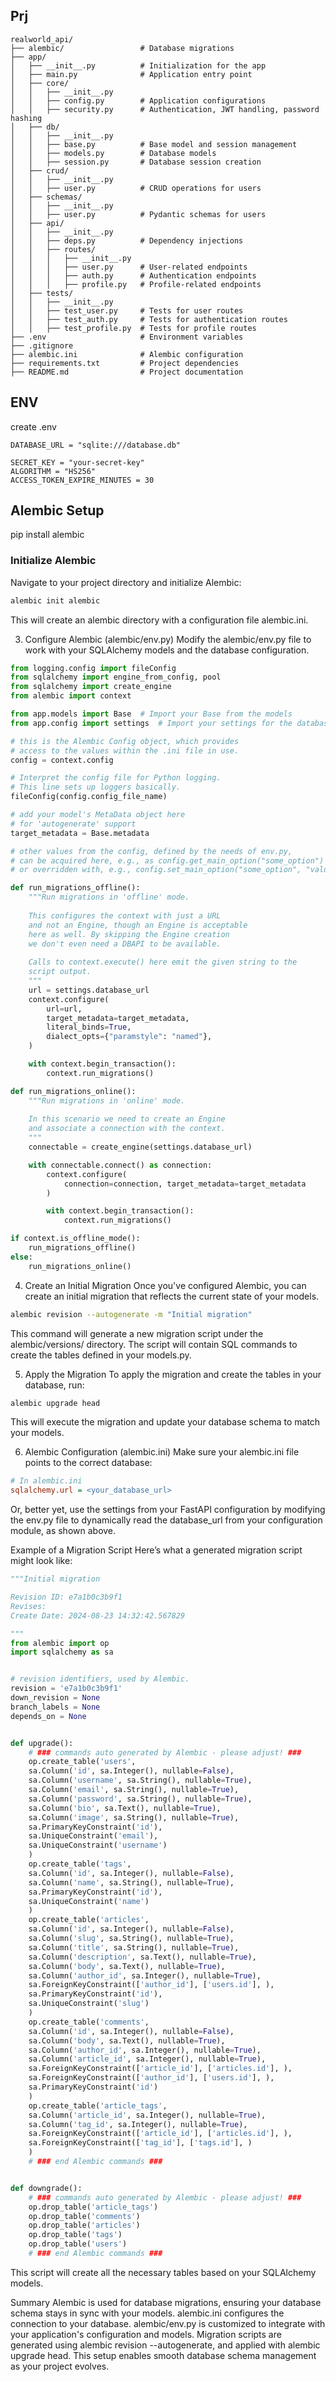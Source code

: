 ## Prj
```
realworld_api/
├── alembic/                 # Database migrations
├── app/
│   ├── __init__.py          # Initialization for the app
│   ├── main.py              # Application entry point
│   ├── core/
│   │   ├── __init__.py
│   │   ├── config.py        # Application configurations
│   │   ├── security.py      # Authentication, JWT handling, password hashing
│   ├── db/
│   │   ├── __init__.py
│   │   ├── base.py          # Base model and session management
│   │   ├── models.py        # Database models
│   │   ├── session.py       # Database session creation
│   ├── crud/
│   │   ├── __init__.py
│   │   ├── user.py          # CRUD operations for users
│   ├── schemas/
│   │   ├── __init__.py
│   │   ├── user.py          # Pydantic schemas for users
│   ├── api/
│   │   ├── __init__.py
│   │   ├── deps.py          # Dependency injections
│   │   ├── routes/
│   │   │   ├── __init__.py
│   │   │   ├── user.py      # User-related endpoints
│   │   │   ├── auth.py      # Authentication endpoints
│   │   │   ├── profile.py   # Profile-related endpoints
│   ├── tests/
│   │   ├── __init__.py
│   │   ├── test_user.py     # Tests for user routes
│   │   ├── test_auth.py     # Tests for authentication routes
│   │   ├── test_profile.py  # Tests for profile routes
├── .env                     # Environment variables
├── .gitignore
├── alembic.ini              # Alembic configuration
├── requirements.txt         # Project dependencies
├── README.md                # Project documentation
```

## ENV
create .env
```
DATABASE_URL = "sqlite:///database.db"

SECRET_KEY = "your-secret-key"
ALGORITHM = "HS256"
ACCESS_TOKEN_EXPIRE_MINUTES = 30
```

## Alembic Setup
pip install alembic

### Initialize Alembic
Navigate to your project directory and initialize Alembic:

```bash
alembic init alembic
```
This will create an alembic directory with a configuration file alembic.ini.

3. Configure Alembic (alembic/env.py)
Modify the alembic/env.py file to work with your SQLAlchemy models and the database configuration.

```python
from logging.config import fileConfig
from sqlalchemy import engine_from_config, pool
from sqlalchemy import create_engine
from alembic import context

from app.models import Base  # Import your Base from the models
from app.config import settings  # Import your settings for the database URL

# this is the Alembic Config object, which provides
# access to the values within the .ini file in use.
config = context.config

# Interpret the config file for Python logging.
# This line sets up loggers basically.
fileConfig(config.config_file_name)

# add your model's MetaData object here
# for 'autogenerate' support
target_metadata = Base.metadata

# other values from the config, defined by the needs of env.py,
# can be acquired here, e.g., as config.get_main_option("some_option")
# or overridden with, e.g., config.set_main_option("some_option", "value")

def run_migrations_offline():
    """Run migrations in 'offline' mode.
    
    This configures the context with just a URL
    and not an Engine, though an Engine is acceptable
    here as well. By skipping the Engine creation
    we don't even need a DBAPI to be available.
    
    Calls to context.execute() here emit the given string to the
    script output.
    """
    url = settings.database_url
    context.configure(
        url=url,
        target_metadata=target_metadata,
        literal_binds=True,
        dialect_opts={"paramstyle": "named"},
    )

    with context.begin_transaction():
        context.run_migrations()

def run_migrations_online():
    """Run migrations in 'online' mode.
    
    In this scenario we need to create an Engine
    and associate a connection with the context.
    """
    connectable = create_engine(settings.database_url)

    with connectable.connect() as connection:
        context.configure(
            connection=connection, target_metadata=target_metadata
        )

        with context.begin_transaction():
            context.run_migrations()

if context.is_offline_mode():
    run_migrations_offline()
else:
    run_migrations_online()
```

4. Create an Initial Migration
Once you've configured Alembic, you can create an initial migration that reflects the current state of your models.

```bash
alembic revision --autogenerate -m "Initial migration"
```
This command will generate a new migration script under the alembic/versions/ directory. The script will contain SQL commands to create the tables defined in your models.py.

5. Apply the Migration
To apply the migration and create the tables in your database, run:

```bash
alembic upgrade head
```
This will execute the migration and update your database schema to match your models.

6. Alembic Configuration (alembic.ini)
Make sure your alembic.ini file points to the correct database:

```ini
# In alembic.ini
sqlalchemy.url = <your_database_url>
```
Or, better yet, use the settings from your FastAPI configuration by modifying the env.py file to dynamically read the database_url from your configuration module, as shown above.

Example of a Migration Script
Here’s what a generated migration script might look like:

```python
"""Initial migration

Revision ID: e7a1b0c3b9f1
Revises: 
Create Date: 2024-08-23 14:32:42.567829

"""
from alembic import op
import sqlalchemy as sa


# revision identifiers, used by Alembic.
revision = 'e7a1b0c3b9f1'
down_revision = None
branch_labels = None
depends_on = None


def upgrade():
    # ### commands auto generated by Alembic - please adjust! ###
    op.create_table('users',
    sa.Column('id', sa.Integer(), nullable=False),
    sa.Column('username', sa.String(), nullable=True),
    sa.Column('email', sa.String(), nullable=True),
    sa.Column('password', sa.String(), nullable=True),
    sa.Column('bio', sa.Text(), nullable=True),
    sa.Column('image', sa.String(), nullable=True),
    sa.PrimaryKeyConstraint('id'),
    sa.UniqueConstraint('email'),
    sa.UniqueConstraint('username')
    )
    op.create_table('tags',
    sa.Column('id', sa.Integer(), nullable=False),
    sa.Column('name', sa.String(), nullable=True),
    sa.PrimaryKeyConstraint('id'),
    sa.UniqueConstraint('name')
    )
    op.create_table('articles',
    sa.Column('id', sa.Integer(), nullable=False),
    sa.Column('slug', sa.String(), nullable=True),
    sa.Column('title', sa.String(), nullable=True),
    sa.Column('description', sa.Text(), nullable=True),
    sa.Column('body', sa.Text(), nullable=True),
    sa.Column('author_id', sa.Integer(), nullable=True),
    sa.ForeignKeyConstraint(['author_id'], ['users.id'], ),
    sa.PrimaryKeyConstraint('id'),
    sa.UniqueConstraint('slug')
    )
    op.create_table('comments',
    sa.Column('id', sa.Integer(), nullable=False),
    sa.Column('body', sa.Text(), nullable=True),
    sa.Column('author_id', sa.Integer(), nullable=True),
    sa.Column('article_id', sa.Integer(), nullable=True),
    sa.ForeignKeyConstraint(['article_id'], ['articles.id'], ),
    sa.ForeignKeyConstraint(['author_id'], ['users.id'], ),
    sa.PrimaryKeyConstraint('id')
    )
    op.create_table('article_tags',
    sa.Column('article_id', sa.Integer(), nullable=True),
    sa.Column('tag_id', sa.Integer(), nullable=True),
    sa.ForeignKeyConstraint(['article_id'], ['articles.id'], ),
    sa.ForeignKeyConstraint(['tag_id'], ['tags.id'], )
    )
    # ### end Alembic commands ###


def downgrade():
    # ### commands auto generated by Alembic - please adjust! ###
    op.drop_table('article_tags')
    op.drop_table('comments')
    op.drop_table('articles')
    op.drop_table('tags')
    op.drop_table('users')
    # ### end Alembic commands ###
```
This script will create all the necessary tables based on your SQLAlchemy models.

Summary
Alembic is used for database migrations, ensuring your database schema stays in sync with your models.
alembic.ini configures the connection to your database.
alembic/env.py is customized to integrate with your application's configuration and models.
Migration scripts are generated using alembic revision --autogenerate, and applied with alembic upgrade head.
This setup enables smooth database schema management as your project evolves.